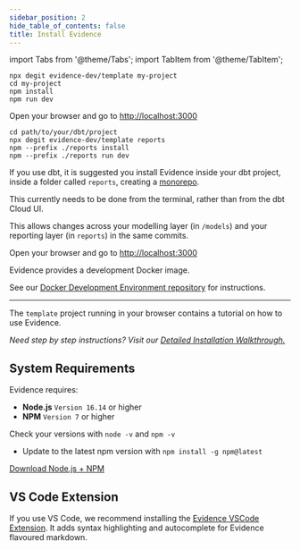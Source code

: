 ```yaml
---
sidebar_position: 2
hide_table_of_contents: false
title: Install Evidence
---
```


import Tabs from '@theme/Tabs';
import TabItem from '@theme/TabItem';


<Tabs>
<TabItem value="standalone" label="Stand-alone" default>

```
npx degit evidence-dev/template my-project
cd my-project 
npm install 
npm run dev 
```

<p class="standard-margin">Open your browser and go to <a href="http://localhost:3000">http://localhost:3000</a></p>

</TabItem>

<TabItem value="dbt" label="Alongside dbt">

```
cd path/to/your/dbt/project
npx degit evidence-dev/template reports
npm --prefix ./reports install
npm --prefix ./reports run dev
```

<p class="standard-margin">If you use dbt, it is suggested you install Evidence inside your dbt project, inside a folder called <code>reports</code>, creating a <a href="https://github.com/archiewood/analytics_monorepo">monorepo</a>.</p>
<p class="standard-margin">This currently needs to be done from the terminal, rather than from the dbt Cloud UI.</p>
<p class="standard-margin">This allows changes across your modelling layer (in <code>/models</code>) and your reporting layer (in <code>reports</code>) in the same commits.</p>
<p class="standard-margin">Open your browser and go to <a href="http://localhost:3000">http://localhost:3000</a></p>

</TabItem>

<TabItem value="docker" label="Docker">
<p class="standard-margin">Evidence provides a development Docker image.</p>
<p class="standard-margin">See our <a href="https://github.com/evidence-dev/docker-devenv">Docker Development Environment repository</a> for instructions.</p>
</TabItem>
</Tabs>

<hr/>



The <code>template</code> project running in your browser contains a tutorial on how to use Evidence.

_Need step by step instructions? Visit our [Detailed Installation Walkthrough.](/guides/installation)_


## System Requirements 

Evidence requires: 

- **Node.js** `Version 16.14` or higher
- **NPM** `Version 7` or higher

Check your versions with `node -v` and `npm -v`

- Update to the latest npm version with `npm install -g npm@latest`

<a class="external" href="https://nodejs.org/en/download">Download Node.js + NPM</a>

## VS Code Extension 
If you use VS Code, we recommend installing the [Evidence VSCode Extension](https://marketplace.visualstudio.com/items?itemName=Evidence.evidence-vscode). It adds syntax highlighting and autocomplete for Evidence flavoured markdown.
